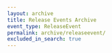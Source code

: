```yaml
---
layout: archive
title: Release Events Archive
event_type: ReleaseEvent
permalink: archive/releaseevent/
excluded_in_search: true
---
```

